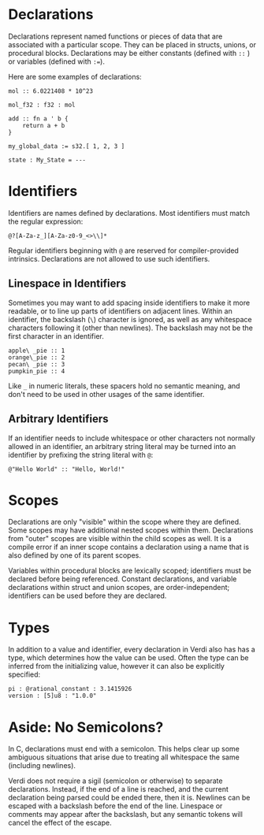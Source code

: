 # Declarations
Declarations represent named functions or pieces of data that are associated with a particular scope.  They can be placed in structs, unions, or procedural blocks.  Declarations may be either constants (defined with `::` ) or variables (defined with `:=`).

Here are some examples of declarations:
```verdi
mol :: 6.0221408 * 10^23

mol_f32 : f32 : mol

add :: fn a ' b {
    return a + b
}

my_global_data := s32.[ 1, 2, 3 ]

state : My_State = ---
```

# Identifiers
Identifiers are names defined by declarations.  Most identifiers must match the regular expression:
```
@?[A-Za-z_][A-Za-z0-9_<>\\]*
```

Regular identifiers beginning with `@` are reserved for compiler-provided intrinsics.  Declarations are not allowed to use such identifiers.

## Linespace in Identifiers
Sometimes you may want to add spacing inside identifiers to make it more readable, or to line up parts of identifiers on adjacent lines.  Within an identifier, the backslash (`\`) character is ignored, as well as any whitespace characters following it (other than newlines).  The backslash may not be the first character in an identifier.

```
apple\ _pie :: 1
orange\_pie :: 2
pecan\ _pie :: 3
pumpkin_pie :: 4
```
Like `_` in numeric literals, these spacers hold no semantic meaning, and don't need to be used in other usages of the same identifier.

## Arbitrary Identifiers
If an identifier needs to include whitespace or other characters not normally allowed in an identifier, an arbitrary string literal may be turned into an identifier by prefixing the string literal with `@`:
```
@"Hello World" :: "Hello, World!"
```

# Scopes
Declarations are only "visible" within the scope where they are defined.  Some scopes may have additional nested scopes within them.  Declarations from "outer" scopes are visible within the child scopes as well.  It is a compile error if an inner scope contains a declaration using a name that is also defined by one of its parent scopes.

Variables within procedural blocks are lexically scoped; identifiers must be declared before being referenced.  Constant declarations, and variable declarations within struct and union scopes, are order-independent; identifiers can be used before they are declared.

# Types
In addition to a value and identifier, every declaration in Verdi also has has a type, which determines how the value can be used.  Often the type can be inferred from the initializing value, however it can also be explicitly specified:
```verdi
pi : @rational_constant : 3.1415926
version : [5]u8 : "1.0.0"
```

# Aside: No Semicolons?
In C, declarations must end with a semicolon.  This helps clear up some ambiguous situations that arise due to treating all whitespace the same (including newlines).

Verdi does not require a sigil (semicolon or otherwise) to separate declarations.  Instead, if the end of a line is reached, and the current declaration being parsed could be ended there, then it is.  Newlines can be escaped with a backslash before the end of the line.  Linespace or comments may appear after the backslash, but any semantic tokens will cancel the effect of the escape.